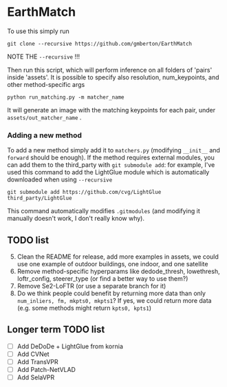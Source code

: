 # EarthMatch

To use this simply run

```
git clone --recursive https://github.com/gmberton/EarthMatch
```

NOTE THE `--recursive` !!!

Then run this script, which will perform inference on all folders of 'pairs' inside 'assets'. It is possible to specify also resolution, num_keypoints, and other method-specific args

```
python run_matching.py -m matcher_name
```

It will generate an image with the matching keypoints for each pair, under `assets/out_matcher_name` .

### Adding a new method

To add a new method simply add it to `matchers.py` (modifying `__init__` and `forward` should be enough). If the method requires external modules, you can add them to the third_party with `git submodule add`: for example, I've used this command to add the LightGlue module which is automatically downloaded when using `--recursive`

```
git submodule add https://github.com/cvg/LightGlue third_party/LightGlue
```

This command automatically modifies `.gitmodules` (and modifying it manually doesn't work, I don't really know why).


## TODO list

5. Clean the README for release, add more examples in assets, we could use one example of outdoor buildings, one indoor, and one satellite
6. Remove method-specific hyperparams like dedode_thresh, lowethresh, loftr_config, steerer_type (or find a better way to use them?)
7. Remove Se2-LoFTR (or use a separate branch for it)
8. Do we think people could benefit by returning more data than only `num_inliers, fm, mkpts0, mkpts1`? If yes, we could return more data (e.g. some methods might return `kpts0, kpts1`)

## Longer term TODO list

- [ ] Add DeDoDe + LightGlue from kornia
- [ ] Add CVNet
- [ ] Add TransVPR
- [ ] Add Patch-NetVLAD
- [ ] Add SelaVPR
